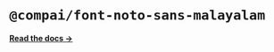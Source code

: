 # `@compai/font-noto-sans-malayalam`

[**Read the docs &rarr;**](https://components.ai/docs/typefaces/noto-sans-malayalam)
